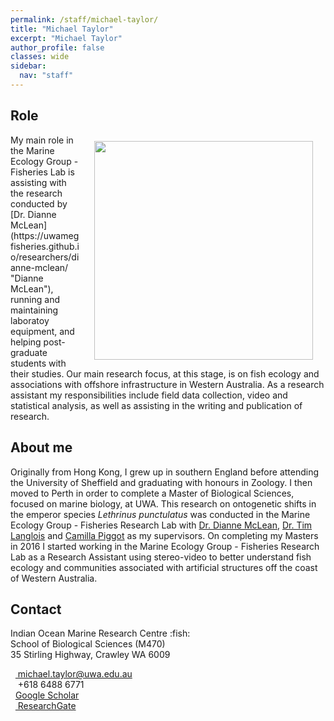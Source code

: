```yaml
---
permalink: /staff/michael-taylor/
title: "Michael Taylor"
excerpt: "Michael Taylor"
author_profile: false
classes: wide
sidebar:
  nav: "staff"
---
```

## Role 
<img class="philprofile" src='/images/Mike_WS2.jpg' align='right' width="350" hspace="20" vspace="10">
My main role in the Marine Ecology Group - Fisheries Lab is assisting with the research conducted by [Dr. Dianne McLean](https://uwamegfisheries.github.io/researchers/dianne-mclean/ "Dianne McLean"), running and maintaining laboratoy equipment, and helping post-graduate students with their studies. Our main research focus, at this stage, is on fish ecology and associations with offshore infrastructure in Western Australia. As a research assistant my responsibilities include field data collection, video and statistical analysis, as well as assisting in the writing and publication of research. 

## About me
Originally from Hong Kong, I grew up in southern England before attending the University of Sheffield and graduating with honours in Zoology. I then moved to Perth in order to complete a Master of Biological Sciences, focused on marine biology, at UWA. This research on ontogenetic shifts in the emperor species *Lethrinus punctulatus* was conducted in the Marine Ecology Group - Fisheries Research Lab with [Dr. Dianne McLean](https://uwamegfisheries.github.io/researchers/dianne-mclean/ "Dianne McLean"), [Dr. Tim Langlois](https://uwamegfisheries.github.io/researchers/tim-langlois/ "Tim Langlois") and [Camilla Piggot](https://uwamegfisheries.github.io/students/camilla-piggot/ "Camilla Piggot") as my supervisors. On completing my Masters in 2016 I started working in the Marine Ecology Group - Fisheries Research Lab as a Research Assistant using stereo-video to better understand fish ecology and communities associated with artificial structures off the coast of Western Australia.

## Contact
<p class="address"><i class="far fa-building"></i> Indian Ocean Marine Research Centre :fish:<br>
School of Biological Sciences (M470)<br>
35 Stirling Highway, Crawley WA 6009</p>

<p class="phoneemail"><i class="far fa-envelope-open"></i>&nbsp;&nbsp;<a href="mailto:michael.taylor@uwa.edu.au"> michael.taylor@uwa.edu.au</a><br>
<i class="fas fa-phone"></i>&nbsp;&nbsp; +618 6488 6771  <br>
<i class="fas fa-graduation-cap"></i>&nbsp;&nbsp;<a href="https://scholar.google.com.au/citations?hl=en&user=Fs-k9mEAAAAJ">Google Scholar</a><br>
<i class="fab fa-researchgate"></i>&nbsp;&nbsp;<a href="https://www.researchgate.net/profile/Michael_Taylor109"> ResearchGate</a><br>
